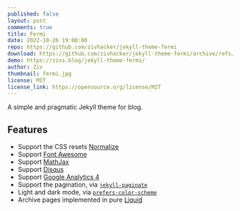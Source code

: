 ```yaml
---
published: false
layout: post
comments: true
title: Fermi
date: 2022-10-26 19:00:00
repo: https://github.com/zivhacker/jekyll-theme-fermi
download: https://github.com/zivhacker/jekyll-theme-fermi/archive/refs/heads/main.zip
demo: https://zivs.blog/jekyll-theme-fermi/
author: Ziv
thumbnail: fermi.jpg
license: MIT
license_link: https://opensource.org/license/MIT
---
```


A simple and pragmatic Jekyll theme for blog.

## Features

* Support the CSS resets [Normalize](https://github.com/necolas/normalize.css)
* Support [Font Awesome](https://fontawesome.com/)
* Support [MathJax](https://www.mathjax.org/)
* Support [Disqus](https://disqus.com/)
* Support [Google Analytics 4](https://analytics.google.com/analytics/web/)
* Support the pagination, via [`jekyll-paginate`](https://github.com/jekyll/jekyll-paginate)
* Light and dark mode, via [`prefers-color-scheme`](https://web.dev/prefers-color-scheme/)
* Archive pages implemented in pure [Liquid](https://shopify.github.io/liquid/)
